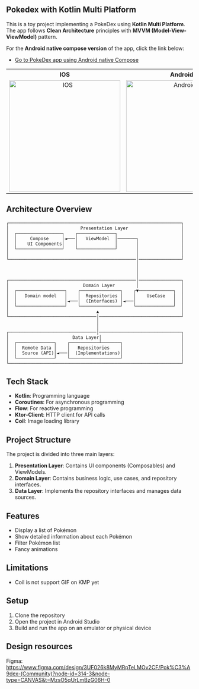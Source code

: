 ## Pokedex with Kotlin Multi Platform

This is a toy project implementing a PokeDex using **Kotlin Multi Platform**. The app follows **Clean Architecture** principles with **MVVM (Model-View-ViewModel)** pattern.  
   
For the **Android native compose version** of the app, click the link below:
- [Go to PokeDex app using Android native Compose](https://github.com/sejun2/Pokedex-android-compose)


<table>
   <th>IOS</th>   <th>Android</th>
  <tr>
    <td style="text-align: center;">
      <img src="https://github.com/user-attachments/assets/6159fb3f-71a5-4d87-88d1-6d2391a062ba" width="300" alt="IOS">
    </td>
    <td style="text-align: center;">
      <img src="https://github.com/user-attachments/assets/f7813bc6-1623-483d-b680-90cf34d7c4f8" width="300" alt="Android">
    </td>
  </tr>
</table>


## Architecture Overview
```
┌─────────────────────────────────────────────────────────────────┐
│                           Presentation Layer                    │
│  ┌─────────────────┐    ┌──────────────┐                        │
│  │     Compose     │◄───│   ViewModel  │───────┐                │
│  │    UI Components│    │              │       │                │
│  └─────────────────┘    └──────────────┘       │                │
│                                                │                │
└────────────────────────────────────────────────│────────────────┘
                                                 │
                                                 │
                                                 │
┌────────────────────────────────────────────────│────────────────┐
│                            Domain Layer        │                │
│  ┌──────────────────┐    ┌───────────────┐    ┌▼─────────────┐  │
│  │   Domain model   │    │  Repositories │    │    UseCase   │  │
│  │                  │◄───│  (Interfaces) │◄───│              │  │
│  └──────────────────┘    └───────────────┘    └──────────────┘  │
│                                 ▲                               │
└─────────────────────────────────│───────────────────────────────┘
                                  │
                                  │
┌─────────────────────────────────│───────────────────────────────┐
│                        Data Layer│                              │
│  ┌──────────────┐    ┌───────────┴───────┐                      │
│  │  Remote Data │    │   Repositories    │                      │
│  │  Source (API)│◄───│  (Implementations)│                      │
│  └──────────────┘    └───────────────────┘                      │
└─────────────────────────────────────────────────────────────────┘
```
## Tech Stack
- **Kotlin**: Programming language
- **Coroutines**: For asynchronous programming
- **Flow**: For reactive programming
- **Ktor-Client**: HTTP client for API calls
- **Coil**: Image loading library

## Project Structure

The project is divided into three main layers:

1. **Presentation Layer**: Contains UI components (Composables) and ViewModels.
2. **Domain Layer**: Contains business logic, use cases, and repository interfaces.
3. **Data Layer**: Implements the repository interfaces and manages data sources.

## Features

- Display a list of Pokémon
- Show detailed information about each Pokémon
- Filter Pokémon list
- Fancy animations

## Limitations
 - Coil is not support GIF on KMP yet

## Setup

1. Clone the repository
2. Open the project in Android Studio
3. Build and run the app on an emulator or physical device

## Design resources
Figma: https://www.figma.com/design/3UF026k8MyMRpTeLMOv2CF/Pok%C3%A9dex-(Community)?node-id=314-3&node-type=CANVAS&t=MzsO5qUrLmBzG06H-0

